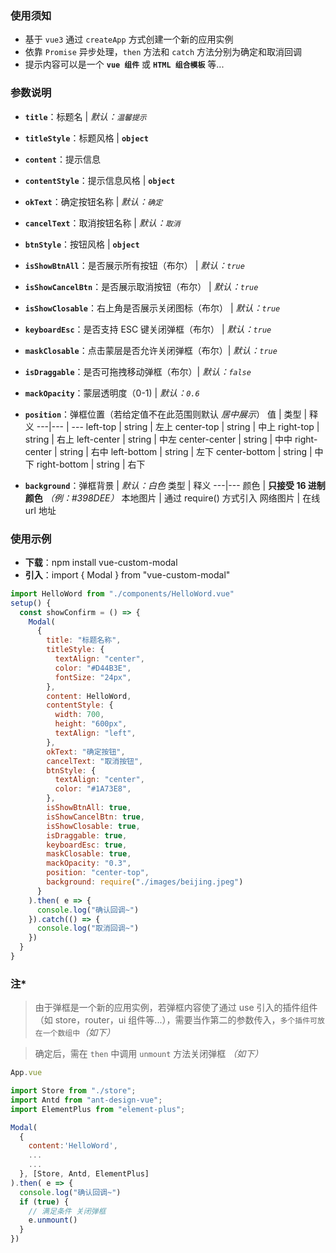 ### 使用须知

- 基于 `vue3` 通过 `createApp` 方式创建一个新的应用实例
- 依靠 `Promise` 异步处理，`then` 方法和 `catch` 方法分别为确定和取消回调
- 提示内容可以是一个 **`vue 组件`** 或 **`HTML 组合模板`** 等...

### 参数说明

- **`title`**：标题名 | _默认：`温馨提示`_

- **`titleStyle`**：标题风格 | **`object`**

* **`content`**：提示信息

* **`contentStyle`**：提示信息风格 | **`object`**

- **`okText`**：确定按钮名称 | _默认：`确定`_

- **`cancelText`**：取消按钮名称 | _默认：`取消`_

- **`btnStyle`**：按钮风格 | **`object`**

- **`isShowBtnAll`**：是否展示所有按钮（布尔） | _默认：`true`_

- **`isShowCancelBtn`**：是否展示取消按钮（布尔） | _默认：`true`_

- **`isShowClosable`**：右上角是否展示关闭图标（布尔） | _默认：`true`_

- **`keyboardEsc`**：是否支持 ESC 键关闭弹框（布尔） | _默认：`true`_

- **`maskClosable`**：点击蒙层是否允许关闭弹框（布尔）| _默认：`true`_

- **`isDraggable`**：是否可拖拽移动弹框（布尔）| _默认：`false`_

- **`mackOpacity`**：蒙层透明度（0-1) | _默认：`0.6`_

- **`position`**：弹框位置（若给定值不在此范围则默认 _居中展示_）
  值 | 类型 | 释义
  ---|--- | ---
  left-top | string | 左上
  center-top | string | 中上
  right-top | string | 右上
  left-center | string | 中左
  center-center | string | 中中
  right-center | string | 右中
  left-bottom | string | 左下
  center-bottom | string | 中下
  right-bottom | string | 右下

- **`background`**：弹框背景 | _默认：白色_
  类型 | 释义
  ---|---
  颜色 | **只接受 16 进制颜色** _（例：#398DEE）_
  本地图片 | 通过 require() 方式引入
  网络图片 | 在线 url 地址

### 使用示例

- **下载**：npm install vue-custom-modal
- **引入**：import { Modal } from "vue-custom-modal"

```javascript
import HelloWord from "./components/HelloWord.vue"
setup() {
  const showConfirm = () => {
    Modal(
      {
        title: "标题名称",
        titleStyle: {
          textAlign: "center",
          color: "#D44B3E",
          fontSize: "24px",
        },
        content: HelloWord,
        contentStyle: {
          width: 700,
          height: "600px",
          textAlign: "left",
        },
        okText: "确定按钮",
        cancelText: "取消按钮",
        btnStyle: {
          textAlign: "center",
          color: "#1A73E8",
        },
        isShowBtnAll: true,
        isShowCancelBtn: true,
        isShowClosable: true,
        isDraggable: true,
        keyboardEsc: true,
        maskClosable: true,
        mackOpacity: "0.3",
        position: "center-top",
        background: require("./images/beijing.jpeg")
      }
    ).then( e => {
      console.log("确认回调~")
    }).catch(() => {
      console.log("取消回调~")
    })
  }
}
```

### 注\*

> 由于弹框是一个新的应用实例，若弹框内容使了通过 use 引入的插件组件（如 store，router，ui 组件等...），需要当作第二的参数传入，`多个插件可放在一个数组中`_（如下）_

> 确定后，需在 `then` 中调用 `unmount` 方法关闭弹框 _（如下）_

```javascript
App.vue

import Store from "./store";
import Antd from "ant-design-vue";
import ElementPlus from "element-plus";

Modal(
  {
    content:'HelloWord',
    ...
    ...
  }, [Store, Antd, ElementPlus]
).then( e => {
  console.log("确认回调~")
  if (true) {
    // 满足条件 关闭弹框
    e.unmount()
  }
})
```
